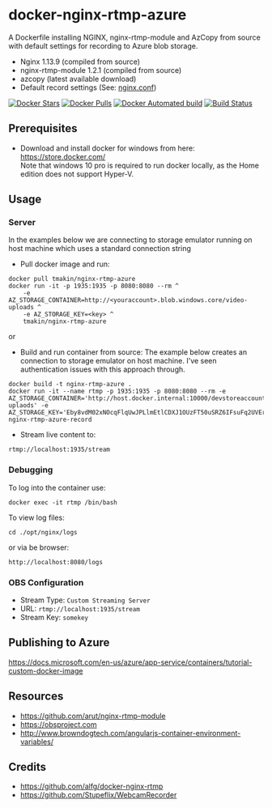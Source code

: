 # docker-nginx-rtmp-azure
A Dockerfile installing NGINX, nginx-rtmp-module and AzCopy from source with
default settings for recording to Azure blob storage.

* Nginx 1.13.9 (compiled from source)
* nginx-rtmp-module 1.2.1 (compiled from source)
* azcopy (latest available download)
* Default record settings (See: [nginx.conf](nginx.conf))

[![Docker Stars](https://img.shields.io/docker/stars/tmakin/nginx-rtmp-azure.svg)](https://hub.docker.com/r/tmakin/nginx-rtmp-azure/)
[![Docker Pulls](https://img.shields.io/docker/pulls/tmakin/nginx-rtmp-azure.svg)](https://hub.docker.com/r/tmakin/nginx-rtmp-azure/)
[![Docker Automated build](https://img.shields.io/docker/automated/tmakin/nginx-rtmp.svg)](https://hub.docker.com/r/tmakin/nginx-rtmp-azure/builds/)
[![Build Status](https://travis-ci.org/alfg/docker-nginx-rtmp.svg?branch=master)](https://travis-ci.org/tmakin/docker-nginx-rtmp-azure)

## Prerequisites
* Download and install docker for windows from here:
https://store.docker.com/  
Note that windows 10 pro is required to run docker locally, as the Home edition does not support Hyper-V.

## Usage

### Server

In the examples below we are connecting to storage emulator running on host machine which uses a standard connection string

* Pull docker image and run:
```
docker pull tmakin/nginx-rtmp-azure
docker run -it -p 1935:1935 -p 8080:8080 --rm ^
    -e AZ_STORAGE_CONTAINER=http://<youraccount>.blob.windows.core/video-uploads ^
    -e AZ_STORAGE_KEY=<key> ^ 
    tmakin/nginx-rtmp-azure
```
or 

* Build and run container from source:
The example below creates an connection to storage emulator on host machine. I've seen authentication issues with this approach through.
```
docker build -t nginx-rtmp-azure .
docker run -it --name rtmp -p 1935:1935 -p 8080:8080 --rm -e AZ_STORAGE_CONTAINER='http://host.docker.internal:10000/devstoreaccount1/video-uplaods' -e AZ_STORAGE_KEY='Eby8vdM02xNOcqFlqUwJPLlmEtlCDXJ1OUzFT50uSRZ6IFsuFq2UVErCz4I6tq/K1SZFPTOtr/KBHBeksoGMGw==' nginx-rtmp-azure-record 
```

* Stream live content to:
```
rtmp://localhost:1935/stream
```

### Debugging
To log into the container use:
```
docker exec -it rtmp /bin/bash
```

To view log files:
```
cd ./opt/nginx/logs
```
or via be browser:
```
http://localhost:8080/logs
```

### OBS Configuration
* Stream Type: `Custom Streaming Server`
* URL: `rtmp://localhost:1935/stream`
* Stream Key: `somekey`

## Publishing to Azure
https://docs.microsoft.com/en-us/azure/app-service/containers/tutorial-custom-docker-image


## Resources
* https://github.com/arut/nginx-rtmp-module
* https://obsproject.com
* http://www.browndogtech.com/angularjs-container-environment-variables/

## Credits
* https://github.com/alfg/docker-nginx-rtmp  
* https://github.com/Stupeflix/WebcamRecorder
